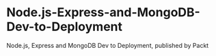 # Node.js-Express-and-MongoDB-Dev-to-Deployment
Node.js, Express and MongoDB Dev to Deployment, published by Packt
